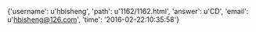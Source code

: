 {'username': u'hbisheng', 'path': u'1162/1162.html', 'answer': u'CD', 'email': u'hbisheng@126.com', 'time': '2016-02-22:10:35:58'}